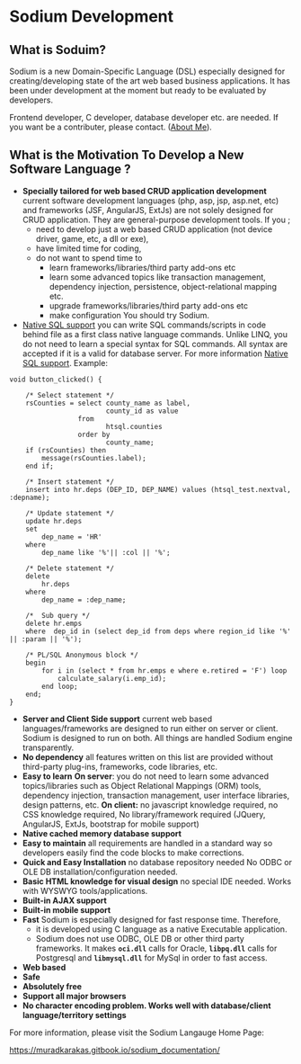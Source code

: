 # Sodium Development

## What is Soduim? 

Sodium is a new Domain-Specific Language \(DSL\) especially designed for creating/developing state of the art web based business applications. It has been under development at the moment but ready to be evaluated by developers.

Frontend developer, C developer, database developer etc. are needed. If you want be a contributer, please contact. \([About Me](https://app.gitbook.com/@muradkarakas/s/sodium_documentation/about-me)\).

## What is the Motivation To Develop a New Software Language ?

* **Specially tailored for web based CRUD application development** current software development languages \(php, asp, jsp, asp.net, etc\) and frameworks \(JSF, AngularJS, ExtJs\) are not solely designed for CRUD application. They are general-purpose development tools.  If you ;
  * need to develop just a web based CRUD application \(not device driver, game, etc, a dll or exe\),
  * have limited time for coding,
  * do not want to spend time to
    * learn frameworks/libraries/third party add-ons etc
    * learn some advanced topics like transaction management, dependency injection, persistence, object-relational mapping etc.
    * upgrade frameworks/libraries/third party add-ons etc
    * make configuration You should try Sodium.
* [Native SQL support](https://muradkarakas.gitbook.io/sodium_documentation/language-reference/native-sql-support) you can write SQL commands/scripts in code behind file as a first class native language commands. Unlike LINQ, you do not need to learn a special syntax for SQL commands. All syntax are accepted if it is a valid for database server. For more information [Native SQL support](https://muradkarakas.gitbook.io/sodium_documentation/language-reference/native-sql-support). Example: 

```text
void button_clicked() {
 
    /* Select statement */
    rsCounties = select county_name as label,
                        county_id as value
                 from
                        htsql.counties
                 order by
                        county_name;
    if (rsCounties) then
        message(rsCounties.label);
    end if;
 
    /* Insert statement */
    insert into hr.deps (DEP_ID, DEP_NAME) values (htsql_test.nextval, :depname);
 
    /* Update statement */
    update hr.deps
    set
        dep_name = 'HR'
    where
        dep_name like '%'|| :col || '%';
 
    /* Delete statement */
    delete
        hr.deps
    where
        dep_name = :dep_name;
 
    /*  Sub query */
    delete hr.emps
    where  dep_id in (select dep_id from deps where region_id like '%' || :param || '%');
 
    /* PL/SQL Anonymous block */
    begin
        for i in (select * from hr.emps e where e.retired = 'F') loop
            calculate_salary(i.emp_id);
        end loop;
    end;
}
```

* **Server and Client Side support**  current web based languages/frameworks are designed to run either on server or client. Sodium is designed to run on both. All things are handled Sodium engine transparently.
* **No dependency**  all features written on this list are provided without third-party plug-ins, frameworks, code libraries, etc.
* **Easy to learn** 
  **On server**: you do not need to learn some advanced topics/libraries such as Object Relational Mappings \(ORM\) tools, dependency injection, transaction management, user interface libraries, design patterns, etc.
  **On client:** no javascript knowledge required, no CSS knowledge required, No library/framework required \(JQuery, AngularJS, ExtJs, bootstrap for mobile support\)
* **Native cached memory database support**
* **Easy to maintain** all requirements are handled in a standard way so developers easily find the code blocks to make corrections.
* **Quick and Easy Installation** no database repository needed No ODBC or OLE DB installation/configuration needed.
* **Basic HTML knowledge for visual design** no special IDE needed. Works with WYSWYG tools/applications.
* **Built-in AJAX support**
* **Built-in mobile support**
* **Fast** Sodium is especially designed for fast response time. Therefore,
  * it is developed using C language as a native Executable application.
  * Sodium does not use ODBC, OLE DB or other third party frameworks. It makes **`oci.dll`** calls for Oracle, **`libpq.dll`** calls for Postgresql and **`libmysql.dll`** for MySql in order to fast access.
* **Web based**
* **Safe**
* **Absolutely free**
* **Support all major browsers**
* **No character encoding problem. Works well with database/client language/territory settings**


For more information, please visit the Sodium Langauge Home Page:

https://muradkarakas.gitbook.io/sodium_documentation/
